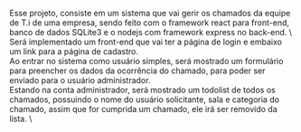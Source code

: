 Esse projeto, consiste em um sistema que vai gerir os chamados da equipe de T.i de uma empresa, sendo feito com o framework react para front-end, banco de dados SQLite3 e o nodejs com framework express no back-end. \ 
Será implementado um front-end que vai ter a página de login e embaixo um link para a página de cadastro. \
Ao entrar no sistema como usuário simples, será mostrado um formulário para preencher os dados da ocorrência do chamado, para poder ser enviado para o usuário administrador. \
Estando na conta administrador, será mostrado um todolist de todos os chamados, possuindo o nome do usuário solicitante, sala e categoria do chamado, assim que for cumprida um chamado, ele irá ser removido da lista. \
